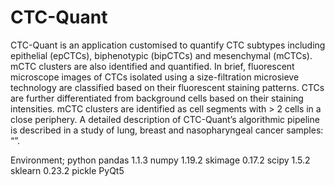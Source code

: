 # CTC-Quant
CTC-Quant is an application customised to quantify CTC subtypes including epithelial (epCTCs), biphenotypic (bipCTCs) and mesenchymal (mCTCs). mCTC clusters are also identified and quantified. In brief, fluorescent microscope images of CTCs isolated using a size-filtration microsieve technology are classified based on their fluorescent staining patterns. CTCs are further differentiated from background cells based on their staining intensities. mCTC clusters are identified as cell segments with > 2 cells in a close periphery. A detailed description of CTC-Quant’s algorithmic pipeline is described in a study of lung, breast and nasopharyngeal cancer samples: “”. 

Environment;
python 
pandas 1.1.3
numpy 1.19.2
skimage 0.17.2
scipy 1.5.2
sklearn 0.23.2
pickle
PyQt5
